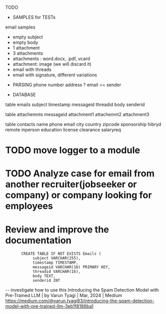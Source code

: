 TODO

* SAMPLES for TESTs

email samples
- empty subject
- empty body
- 1 attachment
- 3 attachments
- attachments : word.docx, .pdf, vcard
- attachment: image (we will discard it)
- email with threads
- email with signature, different variations

* PARSING
    phone number
    address ?
    email == sender
 

* DATABASE

table emails
    subject
    timestamp
    messageid
    threadid
    body
    senderid

table attachemnts
    messageid
    attachment1
    attachemnt2
    attachment3

table contacts
    name
    phone
    email
    city
    country
    zipcode
    sponsorship
    hibryd
    remote
    inperson
    education
    license
    clearance
    salaryreq

# TODO move logger to a module


# TODO Analyze case for email from another recruiter(jobseeker or company) or company looking for employees



# Review and improve the documentation 




           CREATE TABLE IF NOT EXISTS Emails (
                subject VARCHAR(255),
                timestamp TIMESTAMP,
                messageid VARCHAR(16) PRIMARY KEY,
                threadid VARCHAR(16),
                body TEXT,
                senderid INT




-- investigate how to use this
Introducing the Spam Detection Model with Pre-Trained LLM | by Varun Tyagi | Mar, 2024 | Medium
https://medium.com/@varun.tyagi83/introducing-the-spam-detection-model-with-pre-trained-llm-3eb1f8186ba1

